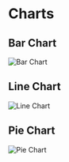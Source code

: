 
# Charts

## Bar Chart
![Bar Chart](https://github.com/pushpankq/chartView/assets/14274827/3ee867a8-0691-4cf1-a159-03e1f80a6382)

## Line Chart
![Line Chart](https://github.com/pushpankq/chartView/assets/14274827/5f48585f-0349-4d11-892a-2f28582cefd0)

## Pie Chart
![Pie Chart](https://github.com/pushpankq/chartView/assets/14274827/4f31fd5a-af62-47b9-9c96-71806752ffaa)
